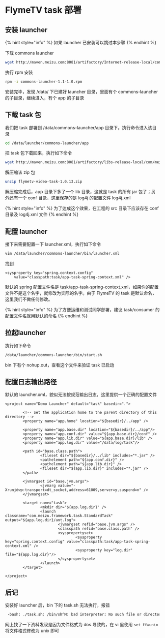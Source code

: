 # FlymeTV task 部署

## 安装 launcher

{% hint style="info" %}
如果 launcher 已安装可以跳过本步骤
{% endhint %}

下载 commons launcher 

```bash
wget http://maven.meizu.com:8081/artifactory/Internet-release-local/com/meizu/rpm/commons-launcher-1.1/1.0/commons-launcher-1.1-1.0.rpm
```

执行 rpm 安装 

```bash
rpm -i commons-launcher-1.1-1.0.rpm
```

 安装完毕，发现 /data/ 下已建好 launcher 目录，里面有个 commons-launcher 的子目录，继续进入，有个 app 的子目录

## 下载 task 包

我们把 task 部署到 /data/commons-launcher/app 目录下，执行命令进入该目录

```bash
cd /data/launcher/commons-launcher/app
```

把 task 包下载回来，执行如下命令

```bash
wget http://maven.meizu.com:8081/artifactory/libs-release-local/com/meizu/flymetv-video-task/1.0.13/flymetv-video-task-1.0.13.zip
```

解压缩该 zip 包

```bash
unzip flymetv-video-task-1.0.13.zip
```

 解压缩完成后，app 目录下多了一个 lib 目录，这就是 task 的所有 jar 包了；另外还有一个 conf 目录，这里保存的是 log4j 的配置文件 log4j.xml

{% hint style="info" %}
为了达成这个效果，在工程的 src 目录下应该存在 conf 目录及 log4j.xml 文件
{% endhint %}

## 配置 launcher

接下来需要配置一下 launcher.xml，执行如下命令

```bash
vim /data/launcher/commons-launcher/bin/launcher.xml
```

 找到

```markup
<sysproperty key="spring.context.config" 
    value="classpath:task/app-task-spring-context.xml" />
```

默认的 spring 配置文件名是 task/app-task-spring-context.xml，如果你的配置文件不是这个名字，就修改为实际的名字。由于 FlymeTV 的 task 是默认命名，这里我们不做任何修改。

{% hint style="info" %}
为了方便运维和测试同学部署，建议 task/consumer 的配置文件名就用默认的命名
{% endhint %}

## 拉起launcher

执行如下命令

```bash
/data/launcher/commons-launcher/bin/start.sh
```

 bin 下有个 nohup.out，查看这个文件来验证 task 已启动

## 配置日志输出路径

默认的 launcher.xml，貌似无法按规范输出日志，这里提供一个正确的配置文件

```markup
<project name="Demo Launcher" default="task" basedir=".">

        <!-- Set the application home to the parent directory of this directory -->
        <property name="app.home" location="${basedir}/../app" />

        <property name="app.base.dir" location="${basedir}/../app"/>
        <property name="app.conf.dir" value="${app.base.dir}/conf" />
        <property name="app.lib.dir" value="${app.base.dir}/lib" />
        <property name="app.log.dir" value="/data/log/task"/>

        <path id="base.class.path">
                <fileset dir="${basedir}/../lib" includes="*.jar" />
                <pathelement path="${app.conf.dir}" />
                <pathelement path="${app.lib.dir}" />
                <fileset dir="${app.lib.dir}" includes="*.jar" />
        </path>

        <jvmargset id="base.jvm.args">
                <jvmarg value="-Xrunjdwp:transport=dt_socket,address=61009,server=y,suspend=n" />
        </jvmargset>

        <target name="task">
                <mkdir dir="${app.log.dir}" />
                <launch classname="com.meizu.framework.task.StandardTask" output="${app.log.dir}/ant.log">
                        <jvmargset refid="base.jvm.args" />
                        <classpath refid="base.class.path" />
                        <syspropertyset>
                                <sysproperty key="spring.context.config" value="classpath:task/app-task-spring-context.xml" />
                                <sysproperty key="log.dir" file="${app.log.dir}"/>
                        </syspropertyset>
                </launch>
        </target>

</project>
```

## 后记

安装好 launcher 后，bin 下的 task.sh 无法执行，报错

```bash
 -bash: ./task.sh: /bin/sh^M: bad interpreter: No such file or directory
```

 网上找了一下资料发现是因为文件格式为 dos 导致的，在 vi 里使用 `set ff=unix` 将文件格式修改为 unix 即可

